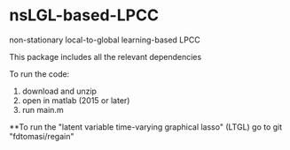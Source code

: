 # nsLGL-based-LPCC
non-stationary local-to-global learning-based LPCC

This package includes all the relevant dependencies

To run the code:
1. download and unzip
2. open in matlab (2015 or later)
3. run main.m



**To run the "latent variable time-varying graphical lasso" (LTGL) go to git "fdtomasi/regain"